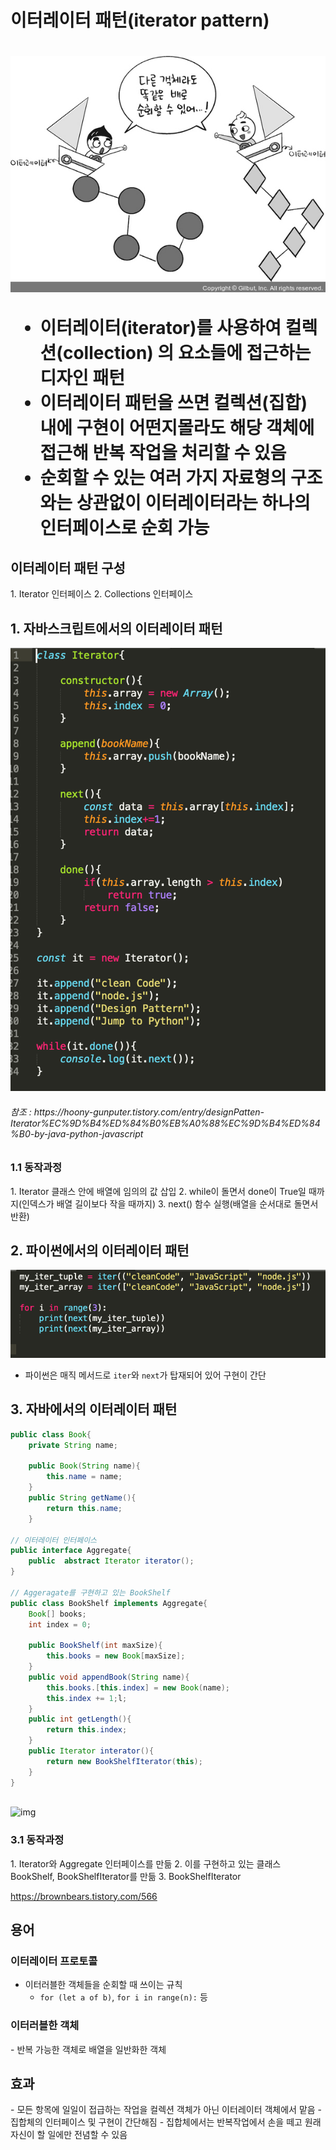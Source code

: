 <h1> 이터레이터 패턴(iterator pattern) <h1>

![img](../../img/iteratorpattern.jpg)

- 이터레이터(iterator)를 사용하여 컬렉션(collection) 의 요소들에 접근하는 디자인 패턴
- 이터레이터 패턴을 쓰면 컬렉션(집합) 내에 구현이 어떤지몰라도 해당 객체에 접근해 반복 작업을 처리할 수 있음
- 순회할 수 있는 여러 가지 자료형의 구조와는 상관없이 **이터레이터라는 하나의 인터페이스로 순회 가능**

<h2>이터레이터 패턴 구성</h2>
1. Iterator 인터페이스
2. Collections 인터페이스

<h2>1. 자바스크립트에서의 이터레이터 패턴</h2>

![img](../../img/iteratorpattern1.jpg)

<h6> 참조 : https://hoony-gunputer.tistory.com/entry/designPatten-Iterator%EC%9D%B4%ED%84%B0%EB%A0%88%EC%9D%B4%ED%84%B0-by-java-python-javascript </h6>

<h3> 1.1 동작과정 </h3>
1. Iterator 클래스 안에 배열에 임의의 값 삽입
2. while이 돌면서 done이 True일 때까지(인덱스가 배열 길이보다 작을 때까지)
3. next() 함수 실행(배열을 순서대로 돌면서 반환)

<h2>2. 파이썬에서의 이터레이터 패턴</h2>

![img](../../img/iteratorpattern2.jpg)

- 파이썬은 매직 메서드로 `iter`와 `next`가 탑재되어 있어 구현이 간단


<h2>3. 자바에서의 이터레이터 패턴</h2>

```java
public class Book{
    private String name;
    
    public Book(String name){
        this.name = name;
    }
    public String getName(){
        return this.name;
    }

// 이터레이터 인터페이스
public interface Aggregate{
    public  abstract Iterator iterator();
}

// Aggeragate를 구현하고 있는 BookShelf
public class BookShelf implements Aggregate{
    Book[] books;
    int index = 0;

    public BookShelf(int maxSize){
        this.books = new Book[maxSize];
    }
    public void appendBook(String name){
        this.books.[this.index] = new Book(name);
        this.index += 1;l;
    }
    public int getLength(){
        return this.index;
    }
    public Iterator interator(){
        return new BookShelfIterator(this);
    }
}



```

![img](../../img/iteratorpattern3.jpg)

<h3> 3.1 동작과정 </h3>
1. Iterator와 Aggregate 인터페이스를 만듦
2. 이를 구현하고 있는 클래스 BookShelf, BookShelfIterator를 만듦
3. BookShelfIterator


https://brownbears.tistory.com/566


<h2>용어</h2>

<h3>이터레이터 프로토콜</h3>

- 이터러블한 객체들을 순회할 때 쓰이는 규칙
  - `for (let a of b)`, `for i in range(n):` 등
  

<h3>이터러블한 객체</h3>
- 반복 가능한 객체로 배열을 일반화한 객체


<h2>효과</h2>
- 모든 항목에 일일이 접급하는 작업을 컬렉션 객체가 아닌 이터레이터 객체에서 맡음
- 집합체의 인터페이스 및 구현이 간단해짐
- 집합체에서는 반복작업에서 손을 떼고 원래 자신이 할 일에만 전념할 수 있음